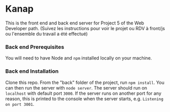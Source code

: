 # Kanap #

This is the front end and back end server for Project 5 of the Web Developer path.
(Suivez les instructions pour voir le projet ou RDV à front/js ou l'ensemble du travail a été effectué)

### Back end Prerequisites ###

You will need to have Node and `npm` installed locally on your machine.

### Back end Installation ###

Clone this repo. From the "back" folder of the project, run `npm install`. You 
can then run the server with `node server`. 
The server should run on `localhost` with default port `3000`. If the
server runs on another port for any reason, this is printed to the
console when the server starts, e.g. `Listening on port 3001`.
